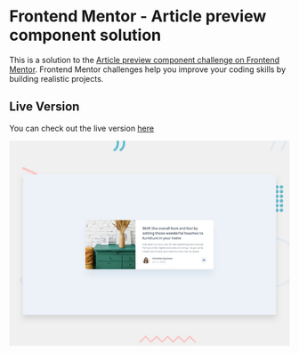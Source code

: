 # Frontend Mentor - Article preview component solution

This is a solution to the [Article preview component challenge on Frontend Mentor](https://www.frontendmentor.io/challenges/article-preview-component-dYBN_pYFT). Frontend Mentor challenges help you improve your coding skills by building realistic projects.

## Live Version

You can check out the live version [here](https://shakiba.dev/Article-Preview-Component)

![](./design/desktop-preview.jpg)
